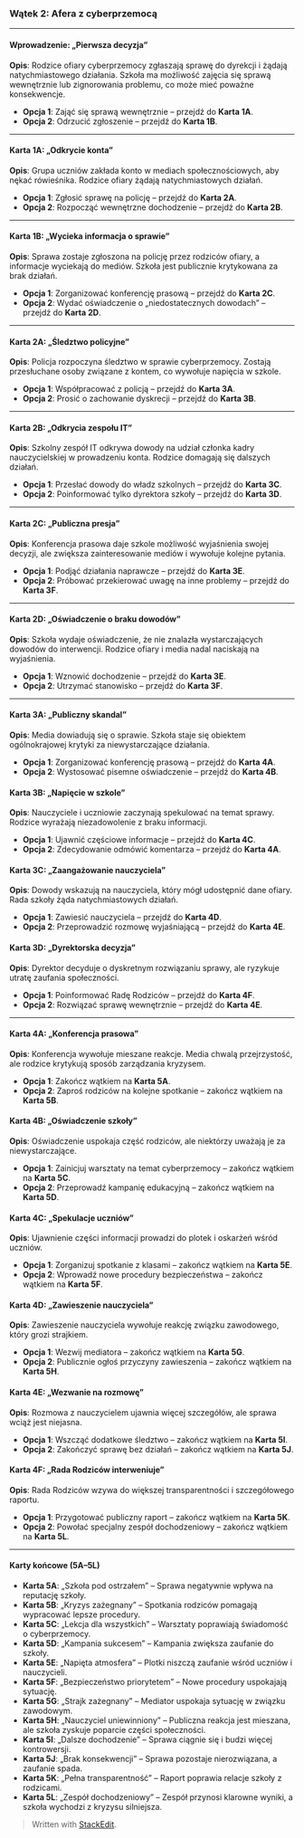 ﻿### Wątek 2: Afera z cyberprzemocą  

---

#### **Wprowadzenie: „Pierwsza decyzja”**

**Opis**: Rodzice ofiary cyberprzemocy zgłaszają sprawę do dyrekcji i żądają natychmiastowego działania. Szkoła ma możliwość zajęcia się sprawą wewnętrznie lub zignorowania problemu, co może mieć poważne konsekwencje.  

- **Opcja 1**: Zająć się sprawą wewnętrznie – przejdź do **Karta 1A**.  
- **Opcja 2**: Odrzucić zgłoszenie – przejdź do **Karta 1B**.  

---

#### **Karta 1A: „Odkrycie konta”**

**Opis**: Grupa uczniów zakłada konto w mediach społecznościowych, aby nękać rówieśnika. Rodzice ofiary żądają natychmiastowych działań.  

- **Opcja 1**: Zgłosić sprawę na policję – przejdź do **Karta 2A**.  
- **Opcja 2**: Rozpocząć wewnętrzne dochodzenie – przejdź do **Karta 2B**.  

---

#### **Karta 1B: „Wycieka informacja o sprawie”**

**Opis**: Sprawa zostaje zgłoszona na policję przez rodziców ofiary, a informacje wyciekają do mediów. Szkoła jest publicznie krytykowana za brak działań.  

- **Opcja 1**: Zorganizować konferencję prasową – przejdź do **Karta 2C**.  
- **Opcja 2**: Wydać oświadczenie o „niedostatecznych dowodach” – przejdź do **Karta 2D**.  

---

#### **Karta 2A: „Śledztwo policyjne”**

**Opis**: Policja rozpoczyna śledztwo w sprawie cyberprzemocy. Zostają przesłuchane osoby związane z kontem, co wywołuje napięcia w szkole.  

- **Opcja 1**: Współpracować z policją – przejdź do **Karta 3A**.  
- **Opcja 2**: Prosić o zachowanie dyskrecji – przejdź do **Karta 3B**.  

---

#### **Karta 2B: „Odkrycia zespołu IT”**

**Opis**: Szkolny zespół IT odkrywa dowody na udział członka kadry nauczycielskiej w prowadzeniu konta. Rodzice domagają się dalszych działań.  

- **Opcja 1**: Przesłać dowody do władz szkolnych – przejdź do **Karta 3C**.  
- **Opcja 2**: Poinformować tylko dyrektora szkoły – przejdź do **Karta 3D**.  

---

#### **Karta 2C: „Publiczna presja”**

**Opis**: Konferencja prasowa daje szkole możliwość wyjaśnienia swojej decyzji, ale zwiększa zainteresowanie mediów i wywołuje kolejne pytania.  

- **Opcja 1**: Podjąć działania naprawcze – przejdź do **Karta 3E**.  
- **Opcja 2**: Próbować przekierować uwagę na inne problemy – przejdź do **Karta 3F**.  

---

#### **Karta 2D: „Oświadczenie o braku dowodów”**

**Opis**: Szkoła wydaje oświadczenie, że nie znalazła wystarczających dowodów do interwencji. Rodzice ofiary i media nadal naciskają na wyjaśnienia.  

- **Opcja 1**: Wznowić dochodzenie – przejdź do **Karta 3E**.  
- **Opcja 2**: Utrzymać stanowisko – przejdź do **Karta 3F**.  

---


#### **Karta 3A: „Publiczny skandal”**

**Opis**: Media dowiadują się o sprawie. Szkoła staje się obiektem ogólnokrajowej krytyki za niewystarczające działania.

-   **Opcja 1**: Zorganizować konferencję prasową – przejdź do **Karta 4A**.
-   **Opcja 2**: Wystosować pisemne oświadczenie – przejdź do **Karta 4B**.

#### **Karta 3B: „Napięcie w szkole”**

**Opis**: Nauczyciele i uczniowie zaczynają spekulować na temat sprawy. Rodzice wyrażają niezadowolenie z braku informacji.

-   **Opcja 1**: Ujawnić częściowe informacje – przejdź do **Karta 4C**.
-   **Opcja 2**: Zdecydowanie odmówić komentarza – przejdź do **Karta 4A**.

#### **Karta 3C: „Zaangażowanie nauczyciela”**

**Opis**: Dowody wskazują na nauczyciela, który mógł udostępnić dane ofiary. Rada szkoły żąda natychmiastowych działań.

-   **Opcja 1**: Zawiesić nauczyciela – przejdź do **Karta 4D**.
-   **Opcja 2**: Przeprowadzić rozmowę wyjaśniającą – przejdź do **Karta 4E**.

#### **Karta 3D: „Dyrektorska decyzja”**

**Opis**: Dyrektor decyduje o dyskretnym rozwiązaniu sprawy, ale ryzykuje utratę zaufania społeczności.

-   **Opcja 1**: Poinformować Radę Rodziców – przejdź do **Karta 4F**.
-   **Opcja 2**: Rozwiązać sprawę wewnętrznie – przejdź do **Karta 4E**.

----------

#### **Karta 4A: „Konferencja prasowa”**

**Opis**: Konferencja wywołuje mieszane reakcje. Media chwalą przejrzystość, ale rodzice krytykują sposób zarządzania kryzysem.

-   **Opcja 1**: Zakończ wątkiem na **Karta 5A**.
-   **Opcja 2**: Zaproś rodziców na kolejne spotkanie – zakończ wątkiem na **Karta 5B**.

#### **Karta 4B: „Oświadczenie szkoły”**

**Opis**: Oświadczenie uspokaja część rodziców, ale niektórzy uważają je za niewystarczające.

-   **Opcja 1**: Zainicjuj warsztaty na temat cyberprzemocy – zakończ wątkiem na **Karta 5C**.
-   **Opcja 2**: Przeprowadź kampanię edukacyjną – zakończ wątkiem na **Karta 5D**.

#### **Karta 4C: „Spekulacje uczniów”**

**Opis**: Ujawnienie części informacji prowadzi do plotek i oskarżeń wśród uczniów.

-   **Opcja 1**: Zorganizuj spotkanie z klasami – zakończ wątkiem na **Karta 5E**.
-   **Opcja 2**: Wprowadź nowe procedury bezpieczeństwa – zakończ wątkiem na **Karta 5F**.

#### **Karta 4D: „Zawieszenie nauczyciela”**

**Opis**: Zawieszenie nauczyciela wywołuje reakcję związku zawodowego, który grozi strajkiem.

-   **Opcja 1**: Wezwij mediatora – zakończ wątkiem na **Karta 5G**.
-   **Opcja 2**: Publicznie ogłoś przyczyny zawieszenia – zakończ wątkiem na **Karta 5H**.

#### **Karta 4E: „Wezwanie na rozmowę”**

**Opis**: Rozmowa z nauczycielem ujawnia więcej szczegółów, ale sprawa wciąż jest niejasna.

-   **Opcja 1**: Wszcząć dodatkowe śledztwo – zakończ wątkiem na **Karta 5I**.
-   **Opcja 2**: Zakończyć sprawę bez działań – zakończ wątkiem na **Karta 5J**.

#### **Karta 4F: „Rada Rodziców interweniuje”**

**Opis**: Rada Rodziców wzywa do większej transparentności i szczegółowego raportu.

-   **Opcja 1**: Przygotować publiczny raport – zakończ wątkiem na **Karta 5K**.
-   **Opcja 2**: Powołać specjalny zespół dochodzeniowy – zakończ wątkiem na **Karta 5L**.

----------

#### **Karty końcowe (5A–5L)**

-   **Karta 5A**: „Szkoła pod ostrzałem” – Sprawa negatywnie wpływa na reputację szkoły.
-   **Karta 5B**: „Kryzys zażegnany” – Spotkania rodziców pomagają wypracować lepsze procedury.
-   **Karta 5C**: „Lekcja dla wszystkich” – Warsztaty poprawiają świadomość o cyberprzemocy.
-   **Karta 5D**: „Kampania sukcesem” – Kampania zwiększa zaufanie do szkoły.
-   **Karta 5E**: „Napięta atmosfera” – Plotki niszczą zaufanie wśród uczniów i nauczycieli.
-   **Karta 5F**: „Bezpieczeństwo priorytetem” – Nowe procedury uspokajają sytuację.
-   **Karta 5G**: „Strajk zażegnany” – Mediator uspokaja sytuację w związku zawodowym.
-   **Karta 5H**: „Nauczyciel uniewinniony” – Publiczna reakcja jest mieszana, ale szkoła zyskuje poparcie części społeczności.
-   **Karta 5I**: „Dalsze dochodzenie” – Sprawa ciągnie się i budzi więcej kontrowersji.
-   **Karta 5J**: „Brak konsekwencji” – Sprawa pozostaje nierozwiązana, a zaufanie spada.
-   **Karta 5K**: „Pełna transparentność” – Raport poprawia relacje szkoły z rodzicami.
-   **Karta 5L**: „Zespół dochodzeniowy” – Zespół przynosi klarowne wyniki, a szkoła wychodzi z kryzysu silniejsza.
> Written with [StackEdit](https://stackedit.io/).
